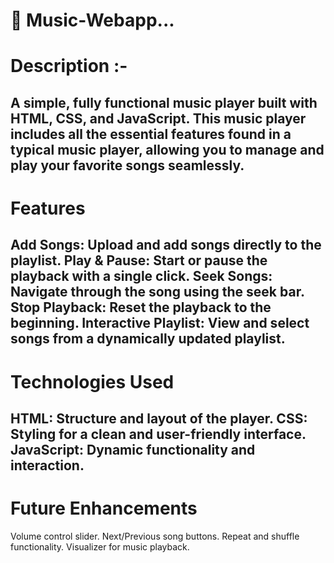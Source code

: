 # 🎵 Music-Webapp...
# Description :-
A simple, fully functional music player built with HTML, CSS, and JavaScript. This music player includes all the essential features found in a typical music player, allowing you to manage and play your favorite songs seamlessly.
-----------------------------------------------------------------------------------------------------------------------------------------------------------------------------------------
# Features 
Add Songs: Upload and add songs directly to the playlist.
Play & Pause: Start or pause the playback with a single click.
Seek Songs: Navigate through the song using the seek bar.
Stop Playback: Reset the playback to the beginning.
Interactive Playlist: View and select songs from a dynamically updated playlist.
-------------------------------------------------------------------------------------------------------------------------------------------------------------------------------------------
# Technologies Used
HTML: Structure and layout of the player.
CSS: Styling for a clean and user-friendly interface.
JavaScript: Dynamic functionality and interaction.
-------------------------------------------------------------------------------------------------------------------------------------------------------------------------------------------
# Future Enhancements
Volume control slider.
Next/Previous song buttons.
Repeat and shuffle functionality.
Visualizer for music playback.

